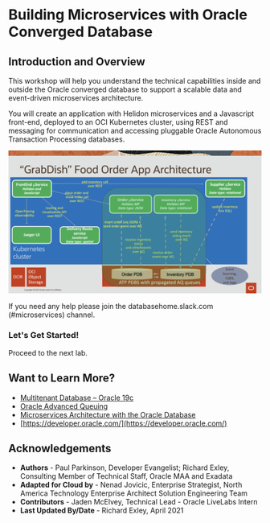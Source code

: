 # Building Microservices with Oracle Converged Database
## Introduction and Overview

This workshop will help you understand the technical capabilities inside and outside the Oracle converged database to support a scalable data and event-driven microservices architecture.

You will create an application with Helidon microservices and a Javascript front-end, deployed to an OCI Kubernetes cluster, using REST and messaging for communication and accessing pluggable Oracle Autonomous Transaction Processing databases.

![](./images/architecture.png " ")

If you need any help please join the databasehome.slack.com (#microservices) channel.

### Let's Get Started!

Proceed to the next lab.

## Want to Learn More?

* [Multitenant Database – Oracle 19c](https://www.oracle.com/database/technologies/multitenant.html)
* [Oracle Advanced Queuing](https://docs.oracle.com/en/database/oracle/oracle-database/19/adque/aq-introduction.html)
* [Microservices Architecture with the Oracle Database](https://www.oracle.com/technetwork/database/availability/trn5515-microserviceswithoracle-5187372.pdf)
* [https://developer.oracle.com/](https://developer.oracle.com/)

## Acknowledgements
* **Authors** - Paul Parkinson, Developer Evangelist; Richard Exley, Consulting Member of Technical Staff, Oracle MAA and Exadata
* **Adapted for Cloud by** -  Nenad Jovicic, Enterprise Strategist, North America Technology Enterprise Architect Solution Engineering Team
* **Contributors** - Jaden McElvey, Technical Lead - Oracle LiveLabs Intern
* **Last Updated By/Date** - Richard Exley, April 2021
